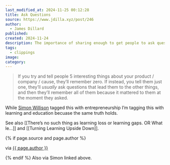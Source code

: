 ```yaml
---
last_modified_at: 2024-11-25 00:12:28
title: Ask Questions
source: https://www.jdilla.xyz/post/246
author:
  - James Dillard
published: 
created: 2024-11-24
description: The importance of sharing enough to get people to ask questions. Because it applies to them.
tags:
  - clippings
image: 
category:
---
```

> If you try and tell people 5 interesting things about your product / company / cause, they’ll remember zero. If instead, you tell them just one, they’ll *usually* ask questions that lead them to the other things, and then they’ll remember all of them because it mattered to them at the moment they asked.

While [Simon Willison](https://simonwillison.net/2024/Nov/23/james-dillard/#atom-everything) tagged this with entrepreneurship I’m tagging this with learning and education becuase the same truth holds. 

See also [[There’s no such thing as learning loss or learning gaps. OR What le...]] and [[Turning Learning Upside Down]].

{% if page.source and page.author %}
  <p>via <a href="{{ page.source }}">{{ page.author }}</a></p>
{% endif %}
Also via Simon linked above. 



